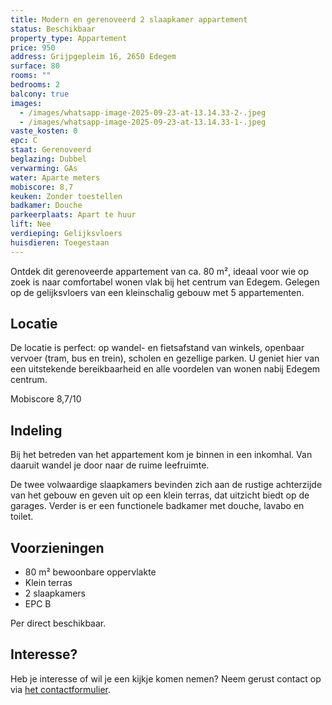 ```yaml
---
title: Modern en gerenoveerd 2 slaapkamer appartement
status: Beschikbaar
property_type: Appartement
price: 950
address: Grijpgepleim 16, 2650 Edegem
surface: 80
rooms: ""
bedrooms: 2
balcony: true
images:
  - /images/whatsapp-image-2025-09-23-at-13.14.33-2-.jpeg
  - /images/whatsapp-image-2025-09-23-at-13.14.33-1-.jpeg
vaste_kosten: 0
epc: C
staat: Gerenoveerd
beglazing: Dubbel
verwarming: GAs
water: Aparte meters
mobiscore: 8,7
keuken: Zonder toestellen
badkamer: Douche
parkeerplaats: Apart te huur
lift: Nee
verdieping: Gelijksvloers
huisdieren: Toegestaan
---
```

Ontdek dit gerenoveerde appartement van ca. 80 m², ideaal voor wie op zoek is naar comfortabel wonen vlak bij het centrum van Edegem. Gelegen op de gelijksvloers van een kleinschalig gebouw met 5 appartementen.

## Locatie

De locatie is perfect: op wandel- en fietsafstand van winkels, openbaar vervoer (tram, bus en trein), scholen en gezellige parken. U geniet hier van een uitstekende bereikbaarheid en alle voordelen van wonen nabij Edegem centrum.

Mobiscore 8,7/10

## Indeling

Bij het betreden van het appartement kom je binnen in een inkomhal. Van daaruit wandel je door naar de ruime leefruimte. 

De twee volwaardige slaapkamers bevinden zich aan de rustige achterzijde van het gebouw en geven uit op een klein terras, dat uitzicht biedt op de garages. Verder is er een functionele badkamer met douche, lavabo en toilet. 

## Voorzieningen

* 80 m² bewoonbare oppervlakte
* Klein terras
* 2 slaapkamers
* EPC B

Per direct beschikbaar.

## Interesse?

Heb je interesse of wil je een kijkje komen nemen? Neem gerust contact op via [het contactformulier](https://xandria-bv.web.app/contact/).

